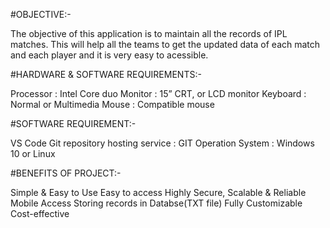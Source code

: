#OBJECTIVE:-

The objective of this application is to maintain all the records of IPL matches. This will help all the teams to get the updated data of each match and each player and it is very easy to acessible.

#HARDWARE & SOFTWARE REQUIREMENTS:-

Processor : Intel Core duo Monitor : 15” CRT, or LCD monitor Keyboard : Normal or Multimedia Mouse : Compatible mouse

#SOFTWARE REQUIREMENT:-

VS Code Git repository hosting service : GIT Operation System : Windows 10 or Linux

#BENEFITS OF PROJECT:-

Simple & Easy to Use
Easy to access
Highly Secure, Scalable & Reliable
Mobile Access
Storing records in Databse(TXT file)
Fully Customizable
Cost-effective

